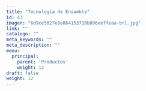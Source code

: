 ```yaml
---
title: "Tecnología de Ensamble"
id: 43
imagen: "6d9ce5027e8e864153716b896eeffeaa-brl.jpg"
link: ""
catalogo: ""
meta_keywords: ""
meta_description: ""
menu:
  principal:
    parent: 'Productos'
    weight: 12
draft: false
weight: 12
---
```


